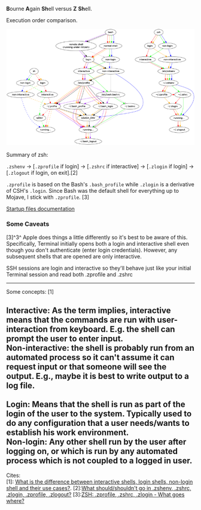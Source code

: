 **B**ourne **A**gain **Sh**ell versus **Z** **Sh**ell.

Execution order comparison.

![bash vs zsh execution order comparison](https://github.com/santiagotoscanini/dotfiles/blob/main/zsh/images/shell%20execution%20order%20comparision.png)

Summary of zsh:

`.zshenv` → [`.zprofile` if login] → [`.zshrc` if interactive] → [`.zlogin` if login] → [`.zlogout` if login, on exit].\[2\]

`.zprofile` is based on the Bash's `.bash_profile` while `.zlogin` is a derivative of CSH's `.login`. Since Bash was the default shell for everything up to Mojave, I stick with `.zprofile`. \[3\]

[Startup files documentation](https://zsh.sourceforge.io/Intro/intro_3.html)

### Some Caveats
\[3\]^3^
Apple does things a little differently so it's best to be aware of this. Specifically, Terminal initially opens both a login and interactive shell even though you don't authenticate (enter login credentials). However, any subsequent shells that are opened are only interactive.

SSH sessions are login and interactive so they'll behave just like your initial Terminal session and read both .zprofile and .zshrc

---

Some concepts: \[1\]

**Interactive**: As the term implies, interactive means that the commands are run with user-interaction from keyboard. E.g. the shell can prompt the user to enter input.<br/>
**Non-interactive**: the shell is probably run from an automated process so it can't assume it can request input or that someone will see the output. E.g., maybe it is best to write output to a log file.<br/><br/>
**Login**: Means that the shell is run as part of the login of the user to the system. Typically used to do any configuration that a user needs/wants to establish his work environment.<br/>
**Non-login**: Any other shell run by the user after logging on, or which is run by any automated process which is not coupled to a logged in user.
---

Cites:<br />
\[1\]: [What is the difference between interactive shells, login shells, non-login shell and their use cases?](https://unix.stackexchange.com/questions/50665/what-is-the-difference-between-interactive-shells-login-shells-non-login-shell).
\[2\]:[What should/shouldn't go in .zshenv, .zshrc, .zlogin, .zprofile, .zlogout?](https://unix.stackexchange.com/questions/71253/what-should-shouldnt-go-in-zshenv-zshrc-zlogin-zprofile-zlogout)
\[3\]:[ZSH: .zprofile, .zshrc, .zlogin - What goes where?](https://apple.stackexchange.com/questions/388622/zsh-zprofile-zshrc-zlogin-what-goes-where)